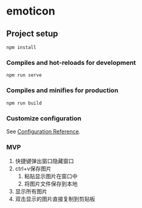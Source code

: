 # emoticon

## Project setup
```
npm install
```

### Compiles and hot-reloads for development
```
npm run serve
```

### Compiles and minifies for production
```
npm run build
```

### Customize configuration
See [Configuration Reference](https://cli.vuejs.org/config/).


### MVP
1. 快捷键弹出窗口隐藏窗口
2. ctrl+v保存图片
    1. 粘贴显示图片在窗口中
    2. 将图片文件保存到本地
3. 显示所有图片
4. 双击显示的图片直接复制到剪贴板